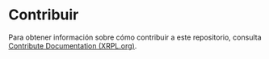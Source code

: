 # Contribuir

Para obtener información sobre cómo contribuir a este repositorio, consulta [Contribute Documentation (XRPL.org)](https://xrpl.org/es_ES/contribute-documentation.html).